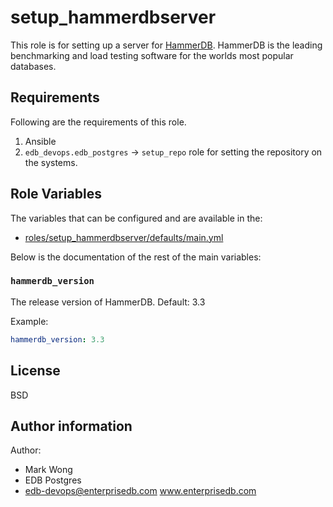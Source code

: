 
# setup_hammerdbserver

This role is for setting up a server for [HammerDB](https://hammerdb.com/).
HammerDB is the leading benchmarking and load testing software for the worlds
most popular databases.

## Requirements

Following are the requirements of this role.
  1. Ansible
  2. `edb_devops.edb_postgres` -> `setup_repo` role for setting the repository
     on the systems.

## Role Variables

The variables that can be configured and are available in the:

  * [roles/setup_hammerdbserver/defaults/main.yml](./defaults/main.yml)

Below is the documentation of the rest of the main variables:

### `hammerdb_version`

The release version of HammerDB.  Default: 3.3

Example:
```yaml
hammerdb_version: 3.3
```

## License

BSD

## Author information

Author:

  * Mark Wong
  * EDB Postgres
  * edb-devops@enterprisedb.com www.enterprisedb.com

